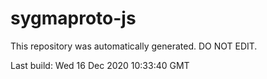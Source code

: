 # sygmaproto-js
This repository was automatically generated. DO NOT EDIT. 

Last build: Wed 16 Dec 2020 10:33:40 GMT

